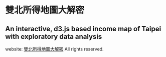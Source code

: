 # 雙北所得地圖大解密
## An interactive, d3.js based income map of Taipei with exploratory data analysis
website: [雙北所得地圖大解密](https://missmoss.github.io/taipei-income-map/)
All rights reserved.